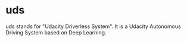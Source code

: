 # uds
uds stands for "Udacity Driverless System". It is a Udacity Autonomous Driving System based on Deep Learning. 
